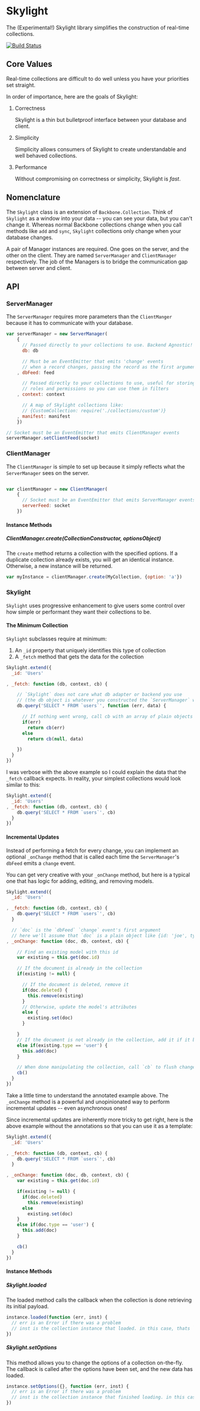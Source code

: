 # Skylight

The (Experimental!) Skylight library simplifies the construction of real-time collections.

[![Build Status](https://travis-ci.org/ben-ng/skylight.png?branch=master)](https://travis-ci.org/ben-ng/skylight)

## Core Values

Real-time collections are difficult to do well unless you have your priorities set straight.

In order of importance, here are the goals of Skylight:

1. Correctness

    Skylight is a thin but bulletproof interface between your database and client.

2. Simplicity

    Simplicity allows consumers of Skylight to create understandable and well behaved collections.

3. Performance

    Without compromising on correctness or simplicity, Skylight is *fast*.

## Nomenclature

The `Skylight` class is an extension of `Backbone.Collection`. Think of `Skylight` as a window into your data -- you can see your data, but you can't change it. Whereas normal Backbone collections change when you call methods like `add` and `sync`, `Skylight` collections only change when your database changes.

A pair of Manager instances are required. One goes on the server, and the other on the client. They are named `ServerManager` and `ClientManager` respectively. The job of the Managers is to bridge the communication gap between server and client.

## API

### ServerManager

The `ServerManager` requires more parameters than the `ClientManger` because it has to communicate with your database.

```js
var serverManager = new ServerManager(
    {
      // Passed directly to your collections to use. Backend Agnostic!
      db: db

      // Must be an EventEmitter that emits 'change' events
      // when a record changes, passing the record as the first argument
    , dbFeed: feed

      // Passed directly to your collections to use, useful for storing user
      // roles and permissions so you can use them in filters
    , context: context

      // A map of Skylight collections like:
      // {CustomCollection: require('./collections/custom')}
    , manifest: manifest
    })

// Socket must be an EventEmitter that emits ClientManager events
serverManager.setClientFeed(socket)
```

### ClientManager

The `ClientManager` is simple to set up because it simply reflects what the `ServerManager` sees on the server.

```js

var clientManager = new ClientManager(
    {
      // Socket must be an EventEmitter that emits ServerManager events
      serverFeed: socket
    })

```

#### Instance Methods

##### ClientManager.create(CollectionConstructor, optionsObject)

The `create` method returns a collection with the specified options. If a duplicate collection already exists, you will get an identical instance. Otherwise, a new instance will be returned.

```js
var myInstance = clientManager.create(MyCollection, {option: 'a'})
```

### Skylight

`Skylight` uses progressive enhancement to give users some control over how simple or performant they want their collections to be.

#### The Minimum Collection

`Skylight` subclasses require at minimum:

1. An `_id` property that uniquely identifies this type of collection
2. A `_fetch` method that gets the data for the collection

```js
Skylight.extend({
  _id: 'Users'

, _fetch: function (db, context, cb) {

    // `Skylight` does not care what db adapter or backend you use
    // (the db object is whatever you constructed the `ServerManager` with)
    db.query('SELECT * FROM `users`', function (err, data) {

      // If nothing went wrong, call cb with an array of plain objects
      if(err)
        return cb(err)
      else
        return cb(null, data)

    })
  }
})
```

I was verbose with the above example so I could explain the data that the `_fetch` callback expects. In reality, your simplest collections would look similar to this:

```js
Skylight.extend({
  _id: 'Users'
, _fetch: function (db, context, cb) {
    db.query('SELECT * FROM `users`', cb)
  }
})
```

#### Incremental Updates

Instead of performing a fetch for every change, you can implement an optional `_onChange` method that is called each time the `ServerManager`'s `dbFeed` emits a `change` event.

You can get very creative with your `_onChange` method, but here is a typical one that has logic for adding, editing, and removing models.

```js
Skylight.extend({
  _id: 'Users'

, _fetch: function (db, context, cb) {
    db.query('SELECT * FROM `users`', cb)
  }

  // `doc` is the `dbFeed` `change` event's first argument
  // here we'll assume that `doc` is a plain object like {id: 'joe', type: 'user'}
, _onChange: function (doc, db, context, cb) {

    // Find an existing model with this id
    var existing = this.get(doc.id)

    // If the document is already in the collection
    if(existing != null) {

      // If the document is deleted, remove it
      if(doc.deleted) {
        this.remove(existing)
      }
      // Otherwise, update the model's attributes
      else {
        existing.set(doc)
      }

    }
    // If the document is not already in the collection, add it if it belongs
    else if(existing.type == 'user') {
      this.add(doc)
    }

    // When done manipulating the collection, call `cb` to flush changes
    cb()
  }
})
```

Take a little time to understand the annotated example above. The `_onChange` method is a powerful and unopinionated way to perform incremental updates -- even asynchronous ones!

Since incremental updates are inherently more tricky to get right, here is the above example without the annotations so that you can use it as a template:

```js
Skylight.extend({
  _id: 'Users'

, _fetch: function (db, context, cb) {
    db.query('SELECT * FROM `users`', cb)
  }

, _onChange: function (doc, db, context, cb) {
    var existing = this.get(doc.id)

    if(existing != null) {
      if(doc.deleted)
        this.remove(existing)
      else
        existing.set(doc)
    }
    else if(doc.type == 'user') {
      this.add(doc)
    }

    cb()
  }
})
```

#### Instance Methods

##### Skylight.loaded

The loaded method calls the callback when the collection is done retrieving its initial payload.

```js
instance.loaded(function (err, inst) {
  // err is an Error if there was a problem
  // inst is the collection instance that loaded. in this case, thats `instance`.
})
```

##### Skylight.setOptions

This method allows you to change the options of a collection on-the-fly. The callback is called after the options have been set, and the new data has loaded.

```js
instance.setOptions({}, function (err, inst) {
  // err is an Error if there was a problem
  // inst is the collection instance that finished loading. in this case, thats `instance`.
})
```
